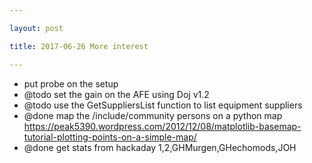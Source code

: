 ```yaml
---

layout: post

title: 2017-06-26 More interest

---
```



-   put probe on the setup
-   @todo set the gain on the AFE using Doj v1.2
-   @todo use the GetSuppliersList function to list equipment suppliers
-   @done map the /include/community persons on a python map
    https://peak5390.wordpress.com/2012/12/08/matplotlib-basemap-tutorial-plotting-points-on-a-simple-map/
-   @done get stats from hackaday 1,2,GHMurgen,GHechomods,JOH

